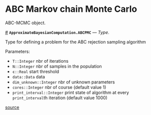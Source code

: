 
<a id='ABC-Markov-chain-Monte-Carlo-1'></a>

# ABC Markov chain Monte Carlo


ABC-MCMC object.

<a id='ApproximateBayesianComputation.ABCPMC' href='#ApproximateBayesianComputation.ABCPMC'>#</a>
**`ApproximateBayesianComputation.ABCPMC`** &mdash; *Type*.



Type for defining a problem for the ABC rejection sampling algorithm

Parameters:

  * `T::Integer` nbr of iterations
  * `N::Integer` nbr of samples in the population
  * `ϵ::Real` start threshold
  * `data::Data` data
  * `dim_unknown::Integer` nbr of unknown parameters
  * `cores::Integer` nbr of course (default value 1)
  * `print_interval::Integer` print state of algorithm at every `print_interval`th iteration (default value 1000)


<a target='_blank' href='https://github.com/SamuelWiqvist/ApproximateBayesianComputation.jl/blob/3dc50ffae08dd9cb9f8f7bc1fae4bdb44f3a61f1/src\abcpmc.jl#L2-L14' class='documenter-source'>source</a><br>


